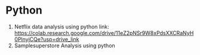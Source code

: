 # Python
1. Netflix data analysis using python link: https://colab.research.google.com/drive/11eZ2pNSr9W8xPdsXXCRaNyH0PlnyjCQe?usp=drive_link
3. Samplesuperstore Analysis using python 
